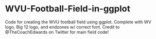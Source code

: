 # WVU-Football-Field-in-ggplot
Code for creating the WVU football field using ggplot. Complete with WV logo, Big 12 logo, and endzones w/ correct font.
Credit to @TheCoachEdwards on Twitter for main field code!
